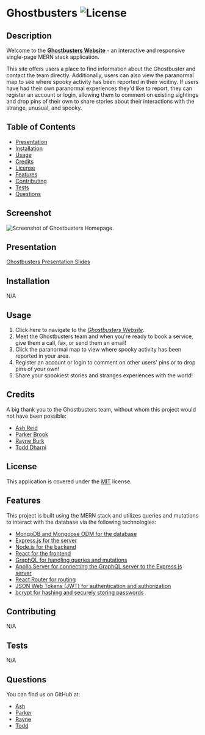 # Ghostbusters ![License](https://img.shields.io/badge/License-MIT-brightgreen.svg)

## Description 
Welcome to the [**Ghostbusters Website**](https://sitename.herokuapp.com/) - an interactive and responsive single-page MERN stack application. 

This site offers users a place to find information about the Ghostbuster and contact the team directly. Additionally, users can also view the paranormal map to see where spooky activity has been reported in their vicitiny. If users have had their own paranormal experiences they'd like to report, they can register an account or login, allowing them to comment on existing sightings and drop pins of their own to share stories about their interactions with the strange, unusual, and spooky.

## Table of Contents
* [Presentation](#presentation)
* [Installation](#installation)
* [Usage](#usage)
* [Credits](#credits)
* [License](#license)
* [Features](#features)
* [Contributing](#contributing)
* [Tests](#tests)
* [Questions](#questions)

## Screenshot
![Screenshot of Ghostbusters Homepage.](path/to/screenshot.png)

## Presentation
[Ghostbusters Presentation Slides](https://www.canva.com/design/DAFqt6H2ItQ/oVN0nX8C9cfOR05JyVnsrQ/edit)

## Installation 
N/A

## Usage 
1. Click here to navigate to the *[Ghostbusters Website](https://sitename.herokuapp.com/)*. 
2. Meet the Ghostbusters team and when you're ready to book a service, give them a call, fax, or send them an email!
3. Click the paranormal map to view where spooky activity has been reported in your area.
4. Register an account or login to comment on other users' pins or to drop pins of your own! 
5. Share your spookiest stories and stranges experiences with the world!

## Credits 
A big thank you to the Ghostbusters team, without whom this project would not have been possible:
* [Ash Reid](https://github.com/ashtreid)
* [Parker Brook](https://github.com/pbodybrooks)
* [Rayne Burk](https://github.com/Childofrainydays)
* [Todd Dharni](https://github.com/AegeanGrey)

## License
This application is covered under the [MIT](https://opensource.org/licenses/MIT) license.

## Features 
This project is built using the MERN stack and utilizes queries and mutations to interact with the database via the following technologies:
* [MongoDB and Mongoose ODM for the database](https://www.mongodb.com/)
* [Express.js for the server](https://expressjs.com/)
* [Node.js for the backend](https://nodejs.org/en/)
* [React for the frontend](https://reactjs.org/)
* [GraphQL for handling queries and mutations](https://graphql.org/)
* [Apollo Server for connecting the GraphQL server to the Express.js server](https://www.apollographql.com/docs/apollo-server/)
* [React Router for routing](https://reactrouter.com/)
* [JSON Web Tokens (JWT) for authentication and authorization](https://jwt.io/)
* [bcrypt for hashing and securely storing passwords](https://www.npmjs.com/package/bcrypt)

## Contributing 
N/A 

## Tests 
N/A

## Questions 
You can find us on GitHub at:
* [Ash](https://github.com/ashtreid)
* [Parker](https://github.com/PBodyBrooks)
* [Rayne](https://github.com/Childofrainydays)
* [Todd](https://github.com/AegeanGrey)

